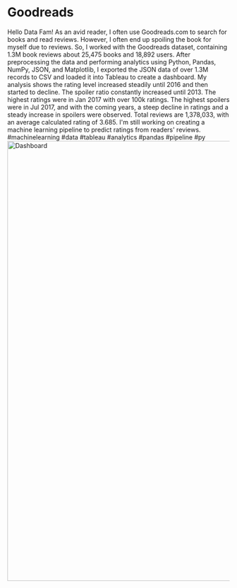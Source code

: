# Goodreads
Hello Data Fam! As an avid reader, I often use Goodreads.com to search for books and read reviews. However, I often end up spoiling the book for myself due to reviews. So, I worked with the Goodreads dataset, containing 1.3M book reviews about 25,475 books and 18,892 users. After preprocessing the data and performing analytics using Python, Pandas, NumPy, JSON, and Matplotlib, I exported the JSON data of over 1.3M records to CSV and loaded it into Tableau to create a dashboard. My analysis shows the rating level increased steadily until 2016 and then started to decline. The spoiler ratio constantly increased until 2013. The highest ratings were in Jan 2017 with over 100k ratings. The highest spoilers were in Jul 2017, and with the coming years, a steep decline in ratings and a steady increase in spoilers were observed. Total reviews are 1,378,033, with an average calculated rating of 3.685. I'm still working on creating a machine learning pipeline to predict ratings from readers' reviews. #machinelearning #data #tableau #analytics #pandas #pipeline #py
<img width="995" alt="Dashboard" src="https://github.com/DarkInventor/Goodreads/assets/67015517/387dc0ff-fca6-485c-b245-78d7584031a4">
